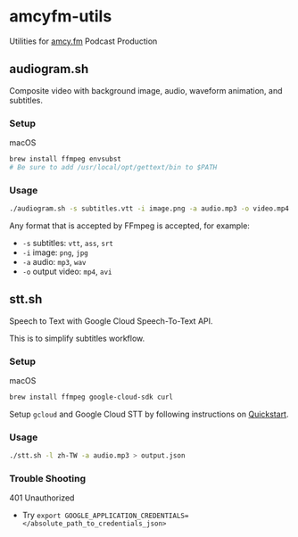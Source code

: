 # amcyfm-utils

Utilities for [amcy.fm](https://amcy.fm/) Podcast Production

## audiogram.sh

Composite video with background image, audio, waveform animation, and subtitles.

### Setup

macOS

```sh
brew install ffmpeg envsubst
# Be sure to add /usr/local/opt/gettext/bin to $PATH
```

### Usage

```sh
./audiogram.sh -s subtitles.vtt -i image.png -a audio.mp3 -o video.mp4
```

Any format that is accepted by FFmpeg is accepted, for example:

- `-s` subtitles: `vtt`, `ass`, `srt`
- `-i` image: `png`, `jpg`
- `-a` audio: `mp3`, `wav`
- `-o` output video: `mp4`, `avi`

## stt.sh

Speech to Text with Google Cloud Speech-To-Text API.

This is to simplify subtitles workflow.

### Setup

macOS

```sh
brew install ffmpeg google-cloud-sdk curl
```

Setup `gcloud` and Google Cloud STT by following instructions on [Quickstart](https://cloud.google.com/speech-to-text/docs/quickstart-gcloud).

### Usage

```sh
./stt.sh -l zh-TW -a audio.mp3 > output.json
```

### Trouble Shooting

401 Unauthorized

* Try `export GOOGLE_APPLICATION_CREDENTIALS=</absolute_path_to_credentials_json>`
